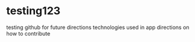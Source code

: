 # testing123
testing github
for future directions
technologies used in app
directions on how to contribute